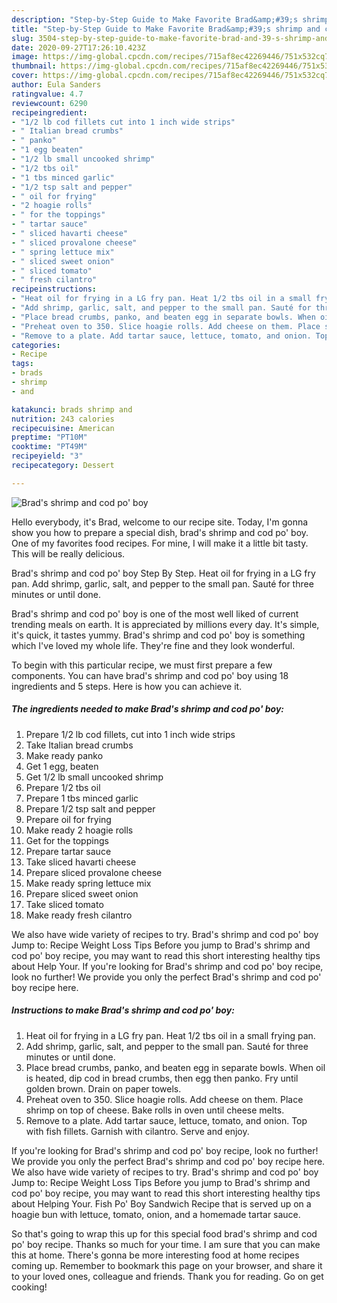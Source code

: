 ```yaml
---
description: "Step-by-Step Guide to Make Favorite Brad&amp;#39;s shrimp and cod po&amp;#39; boy"
title: "Step-by-Step Guide to Make Favorite Brad&amp;#39;s shrimp and cod po&amp;#39; boy"
slug: 3504-step-by-step-guide-to-make-favorite-brad-and-39-s-shrimp-and-cod-po-and-39-boy
date: 2020-09-27T17:26:10.423Z
image: https://img-global.cpcdn.com/recipes/715af8ec42269446/751x532cq70/brads-shrimp-and-cod-po-boy-recipe-main-photo.jpg
thumbnail: https://img-global.cpcdn.com/recipes/715af8ec42269446/751x532cq70/brads-shrimp-and-cod-po-boy-recipe-main-photo.jpg
cover: https://img-global.cpcdn.com/recipes/715af8ec42269446/751x532cq70/brads-shrimp-and-cod-po-boy-recipe-main-photo.jpg
author: Eula Sanders
ratingvalue: 4.7
reviewcount: 6290
recipeingredient:
- "1/2 lb cod fillets cut into 1 inch wide strips"
- " Italian bread crumbs"
- " panko"
- "1 egg beaten"
- "1/2 lb small uncooked shrimp"
- "1/2 tbs oil"
- "1 tbs minced garlic"
- "1/2 tsp salt and pepper"
- " oil for frying"
- "2 hoagie rolls"
- " for the toppings"
- " tartar sauce"
- " sliced havarti cheese"
- " sliced provalone cheese"
- " spring lettuce mix"
- " sliced sweet onion"
- " sliced tomato"
- " fresh cilantro"
recipeinstructions:
- "Heat oil for frying in a LG fry pan. Heat 1/2 tbs oil in a small frying pan."
- "Add shrimp, garlic, salt, and pepper to the small pan. Sauté for three minutes or until done."
- "Place bread crumbs, panko, and beaten egg in separate bowls. When oil is heated, dip cod in bread crumbs, then egg then panko. Fry until golden brown. Drain on paper towels."
- "Preheat oven to 350. Slice hoagie rolls. Add cheese on them. Place shrimp on top of cheese. Bake rolls in oven until cheese melts."
- "Remove to a plate. Add tartar sauce, lettuce, tomato, and onion. Top with fish fillets. Garnish with cilantro. Serve and enjoy."
categories:
- Recipe
tags:
- brads
- shrimp
- and

katakunci: brads shrimp and 
nutrition: 243 calories
recipecuisine: American
preptime: "PT10M"
cooktime: "PT49M"
recipeyield: "3"
recipecategory: Dessert

---
```



![Brad&#39;s shrimp and cod po&#39; boy](https://img-global.cpcdn.com/recipes/715af8ec42269446/751x532cq70/brads-shrimp-and-cod-po-boy-recipe-main-photo.jpg)

Hello everybody, it's Brad, welcome to our recipe site. Today, I'm gonna show you how to prepare a special dish, brad&#39;s shrimp and cod po&#39; boy. One of my favorites food recipes. For mine, I will make it a little bit tasty. This will be really delicious.

Brad&#39;s shrimp and cod po&#39; boy Step By Step. Heat oil for frying in a LG fry pan. Add shrimp, garlic, salt, and pepper to the small pan. Sauté for three minutes or until done.

Brad&#39;s shrimp and cod po&#39; boy is one of the most well liked of current trending meals on earth. It is appreciated by millions every day. It's simple, it's quick, it tastes yummy. Brad&#39;s shrimp and cod po&#39; boy is something which I've loved my whole life. They're fine and they look wonderful.


To begin with this particular recipe, we must first prepare a few components. You can have brad&#39;s shrimp and cod po&#39; boy using 18 ingredients and 5 steps. Here is how you can achieve it.

<!--inarticleads1-->

##### The ingredients needed to make Brad&#39;s shrimp and cod po&#39; boy:

1. Prepare 1/2 lb cod fillets, cut into 1 inch wide strips
1. Take  Italian bread crumbs
1. Make ready  panko
1. Get 1 egg, beaten
1. Get 1/2 lb small uncooked shrimp
1. Prepare 1/2 tbs oil
1. Prepare 1 tbs minced garlic
1. Prepare 1/2 tsp salt and pepper
1. Prepare  oil for frying
1. Make ready 2 hoagie rolls
1. Get  for the toppings
1. Prepare  tartar sauce
1. Take  sliced havarti cheese
1. Prepare  sliced provalone cheese
1. Make ready  spring lettuce mix
1. Prepare  sliced sweet onion
1. Take  sliced tomato
1. Make ready  fresh cilantro


We also have wide variety of recipes to try. Brad&#39;s shrimp and cod po&#39; boy Jump to: Recipe Weight Loss Tips Before you jump to Brad&#39;s shrimp and cod po&#39; boy recipe, you may want to read this short interesting healthy tips about Help Your. If you&#39;re looking for Brad&#39;s shrimp and cod po&#39; boy recipe, look no further! We provide you only the perfect Brad&#39;s shrimp and cod po&#39; boy recipe here. 

<!--inarticleads2-->

##### Instructions to make Brad&#39;s shrimp and cod po&#39; boy:

1. Heat oil for frying in a LG fry pan. Heat 1/2 tbs oil in a small frying pan.
1. Add shrimp, garlic, salt, and pepper to the small pan. Sauté for three minutes or until done.
1. Place bread crumbs, panko, and beaten egg in separate bowls. When oil is heated, dip cod in bread crumbs, then egg then panko. Fry until golden brown. Drain on paper towels.
1. Preheat oven to 350. Slice hoagie rolls. Add cheese on them. Place shrimp on top of cheese. Bake rolls in oven until cheese melts.
1. Remove to a plate. Add tartar sauce, lettuce, tomato, and onion. Top with fish fillets. Garnish with cilantro. Serve and enjoy.


If you&#39;re looking for Brad&#39;s shrimp and cod po&#39; boy recipe, look no further! We provide you only the perfect Brad&#39;s shrimp and cod po&#39; boy recipe here. We also have wide variety of recipes to try. Brad&#39;s shrimp and cod po&#39; boy Jump to: Recipe Weight Loss Tips Before you jump to Brad&#39;s shrimp and cod po&#39; boy recipe, you may want to read this short interesting healthy tips about Helping Your. Fish Po&#39; Boy Sandwich Recipe that is served up on a hoagie bun with lettuce, tomato, onion, and a homemade tartar sauce. 

So that's going to wrap this up for this special food brad&#39;s shrimp and cod po&#39; boy recipe. Thanks so much for your time. I am sure that you can make this at home. There's gonna be more interesting food at home recipes coming up. Remember to bookmark this page on your browser, and share it to your loved ones, colleague and friends. Thank you for reading. Go on get cooking!
